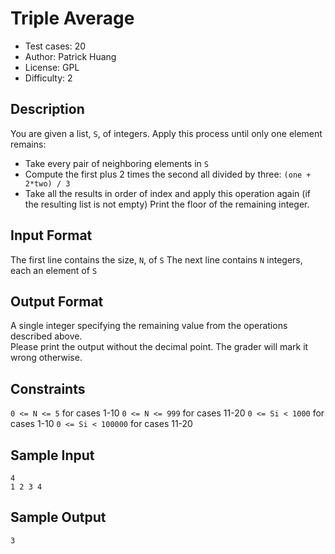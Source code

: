 # Triple Average
* Test cases: 20
* Author: Patrick Huang
* License: GPL
* Difficulty: 2

## Description
You are given a list, `S`, of integers. Apply this process until only one element remains:
* Take every pair of neighboring elements in `S`
* Compute the first plus 2 times the second all divided by three: `(one + 2*two) / 3`
* Take all the results in order of index and apply this operation again (if the resulting list is not empty)
Print the floor of the remaining integer.

## Input Format
The first line contains the size, `N`, of `S`
The next line contains `N` integers, each an element of `S`

## Output Format
A single integer specifying the remaining value from the operations described above.<br>
Please print the output without the decimal point. The grader will mark it wrong otherwise.

## Constraints
`0 <= N <= 5` for cases 1-10
`0 <= N <= 999` for cases 11-20
`0 <= Si < 1000` for cases 1-10
`0 <= Si < 100000` for cases 11-20

## Sample Input
```
4
1 2 3 4
```

## Sample Output
```
3
```
